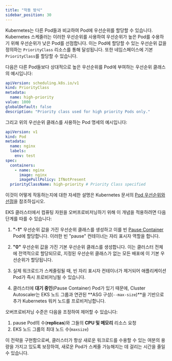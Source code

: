 ```yaml
---
title: "작동 방식"
sidebar_position: 30
---
```


Kubernetes는 다른 Pod들과 비교하여 Pod에 우선순위를 할당할 수 있습니다. Kubernetes 스케줄러는 이러한 우선순위를 사용하여 우선순위가 높은 Pod를 수용하기 위해 우선순위가 낮은 Pod를 선점합니다. 이는 Pod에 할당할 수 있는 우선순위 값을 정의하는 `PriorityClass` 리소스를 통해 달성됩니다. 또한 네임스페이스에 기본 `PriorityClass`를 할당할 수 있습니다.

다음은 다른 Pod들보다 상대적으로 높은 우선순위를 Pod에 부여하는 우선순위 클래스의 예시입니다:

```yaml
apiVersion: scheduling.k8s.io/v1
kind: PriorityClass
metadata:
  name: high-priority
value: 1000
globalDefault: false
description: "Priority class used for high priority Pods only."
```

그리고 위의 우선순위 클래스를 사용하는 Pod 명세의 예시입니다:

```yaml
apiVersion: v1
kind: Pod
metadata:
  name: nginx
  labels:
    env: test
spec:
  containers:
    - name: nginx
      image: nginx
      imagePullPolicy: IfNotPresent
  priorityClassName: high-priority # Priority Class specified
```

이것이 어떻게 작동하는지에 대한 자세한 설명은 Kubernetes 문서의 [Pod 우선순위와 선점](https://kubernetes.io/docs/concepts/scheduling-eviction/Pod-priority-preemption/)을 참조하십시오.

EKS 클러스터에서 컴퓨팅 자원을 오버프로비저닝하기 위해 이 개념을 적용하려면 다음 단계를 따를 수 있습니다:

1. **"-1"** 우선순위 값을 가진 우선순위 클래스를 생성하고 이를 빈 [Pause Container](https://www.ianlewis.org/en/almighty-pause-container) Pod에 할당합니다. 이러한 빈 "pause" 컨테이너는 자리 표시자 역할을 합니다.

2. **"0"** 우선순위 값을 가진 기본 우선순위 클래스를 생성합니다. 이는 클러스터 전체에 전역적으로 할당되므로, 지정된 우선순위 클래스가 없는 모든 배포에 이 기본 우선순위가 할당됩니다.

3. 실제 워크로드가 스케줄링될 때, 빈 자리 표시자 컨테이너가 제거되어 애플리케이션 Pod가 즉시 프로비저닝될 수 있습니다.

4. 클러스터에 **대기 중인**(Pause Container) Pod가 있기 때문에, Cluster Autoscaler는 EKS 노드 그룹과 연관된 **ASG 구성(`--max-size`)**을 기반으로 추가 Kubernetes 워커 노드를 프로비저닝합니다.

오버프로비저닝 수준은 다음을 조정하여 제어할 수 있습니다:

1. pause Pod의 수(**replicas**)와 그들의 **CPU 및 메모리** 리소스 요청
2. EKS 노드 그룹의 최대 노드 수(`maxsize`)

이 전략을 구현함으로써, 클러스터가 항상 새로운 워크로드를 수용할 수 있는 여분의 용량을 가지고 있도록 보장하여, 새로운 Pod가 스케줄 가능해지는 데 걸리는 시간을 줄일 수 있습니다.